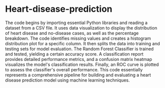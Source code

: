 # Heart-disease-prediction
The code begins by importing essential Python libraries and reading a 
dataset from a CSV file. It uses data visualization to display the 
distribution of heart disease and no-disease cases, as well as the 
percentage breakdown. The code identifies missing values and creates 
a histogram distribution plot for a specific column. It then splits the 
data into training and testing sets for model evaluation. The Random 
Forest Classifier is trained and tested, yielding a certain accuracy score. 
A classification report provides detailed performance metrics, and a 
confusion matrix heatmap visualizes the model's classification results. 
Finally, an ROC curve is plotted to assess the classifier's overall 
performance. This code essentially represents a comprehensive 
pipeline for building and evaluating a heart disease prediction model 
using machine learning techniques.
